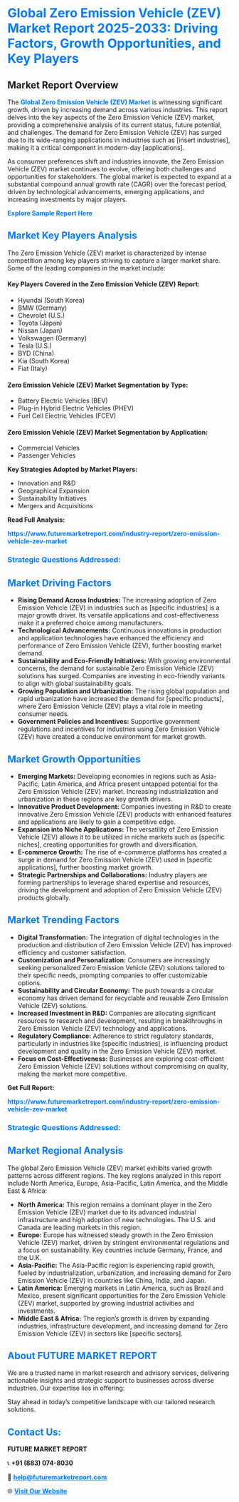 <h1 style="color: #007BFF;">Global Zero Emission Vehicle (ZEV) Market Report 2025-2033: Driving Factors, Growth Opportunities, and Key Players</h1>

<section id="overview">
<h2>Market Report Overview</h2>
<p>The <a href="https://www.futuremarketreport.com/industry-report/zero-emission-vehicle-zev-market" style="color: #007BFF; text-decoration: none;"><strong>Global Zero Emission Vehicle (ZEV) Market</strong></a> is witnessing significant growth, driven by increasing demand across various industries. This report delves into the key aspects of the Zero Emission Vehicle (ZEV) market, providing a comprehensive analysis of its current status, future potential, and challenges. The demand for Zero Emission Vehicle (ZEV) has surged due to its wide-ranging applications in industries such as [insert industries], making it a critical component in modern-day [applications].</p>
<p>As consumer preferences shift and industries innovate, the Zero Emission Vehicle (ZEV) market continues to evolve, offering both challenges and opportunities for stakeholders. The global market is expected to expand at a substantial compound annual growth rate (CAGR) over the forecast period, driven by technological advancements, emerging applications, and increasing investments by major players.</p>
</section>

<section id="overview">
<p><a href="https://www.futuremarketreport.com/request-sample/reportId=41465" style="color: #007BFF; text-decoration: none;"><strong>Explore Sample Report Here</strong></a></p>
</section>

<section id="key-players">
<h2 style="color: #007BFF;">Market Key Players Analysis</h2>
<p>The Zero Emission Vehicle (ZEV) market is characterized by intense competition among key players striving to capture a larger market share. Some of the leading companies in the market include:</p>
<h4>Key Players Covered in the Zero Emission Vehicle (ZEV) Report:</h4>
<ul><li>Hyundai (South Korea)</li><li>BMW (Germany)</li><li>Chevrolet (U.S.)</li><li>Toyota (Japan)</li><li>Nissan (Japan)</li><li>Volkswagen (Germany)</li><li>Tesla (U.S.)</li><li>BYD (China)</li><li>Kia (South Korea)</li><li>Fiat (Italy)</li></ul>
<h4>Zero Emission Vehicle (ZEV) Market Segmentation by Type:</h4>
<ul><li>Battery Electric Vehicles (BEV)</li><li>Plug-in Hybrid Electric Vehicles (PHEV)</li><li>Fuel Cell Electric Vehicles (FCEV)</li></ul>

<h4>Zero Emission Vehicle (ZEV) Market Segmentation by Application:</h4>
<ul><li>Commercial Vehicles</li><li>Passenger Vehicles</li></ul>
<p><strong>Key Strategies Adopted by Market Players:</strong></p>
<ul>
<li>Innovation and R&D</li>
<li>Geographical Expansion</li>
<li>Sustainability Initiatives</li>
<li>Mergers and Acquisitions</li>
</ul>
</section>

<section>
<p><strong>Read Full Analysis: </strong></p><a href="https://www.futuremarketreport.com/industry-report/zero-emission-vehicle-zev-market" style="color: #007BFF; text-decoration: none;"><strong>https://www.futuremarketreport.com/industry-report/zero-emission-vehicle-zev-market</strong></a>
<h3 style="color: #007BFF;">Strategic Questions Addressed:</h3>
</section>

<section id="driving-factors">
<h2 style="color: #007BFF;">Market Driving Factors</h2>
<ul>
<li><strong>Rising Demand Across Industries:</strong> The increasing adoption of Zero Emission Vehicle (ZEV) in industries such as [specific industries] is a major growth driver. Its versatile applications and cost-effectiveness make it a preferred choice among manufacturers.</li>
<li><strong>Technological Advancements:</strong> Continuous innovations in production and application technologies have enhanced the efficiency and performance of Zero Emission Vehicle (ZEV), further boosting market demand.</li>
<li><strong>Sustainability and Eco-Friendly Initiatives:</strong> With growing environmental concerns, the demand for sustainable Zero Emission Vehicle (ZEV) solutions has surged. Companies are investing in eco-friendly variants to align with global sustainability goals.</li>
<li><strong>Growing Population and Urbanization:</strong> The rising global population and rapid urbanization have increased the demand for [specific products], where Zero Emission Vehicle (ZEV) plays a vital role in meeting consumer needs.</li>
<li><strong>Government Policies and Incentives:</strong> Supportive government regulations and incentives for industries using Zero Emission Vehicle (ZEV) have created a conducive environment for market growth.</li>
</ul>
</section>

<section id="growth-opportunities">
<h2 style="color: #007BFF;">Market Growth Opportunities</h2>
<ul>
<li><strong>Emerging Markets:</strong> Developing economies in regions such as Asia-Pacific, Latin America, and Africa present untapped potential for the Zero Emission Vehicle (ZEV) market. Increasing industrialization and urbanization in these regions are key growth drivers.</li>
<li><strong>Innovative Product Development:</strong> Companies investing in R&D to create innovative Zero Emission Vehicle (ZEV) products with enhanced features and applications are likely to gain a competitive edge.</li>
<li><strong>Expansion into Niche Applications:</strong> The versatility of Zero Emission Vehicle (ZEV) allows it to be utilized in niche markets such as [specific niches], creating opportunities for growth and diversification.</li>
<li><strong>E-commerce Growth:</strong> The rise of e-commerce platforms has created a surge in demand for Zero Emission Vehicle (ZEV) used in [specific applications], further boosting market growth.</li>
<li><strong>Strategic Partnerships and Collaborations:</strong> Industry players are forming partnerships to leverage shared expertise and resources, driving the development and adoption of Zero Emission Vehicle (ZEV) products globally.</li>
</ul>
</section>

<section id="trending-factors">
<h2 style="color: #007BFF;">Market Trending Factors</h2>
<ul>
<li><strong>Digital Transformation:</strong> The integration of digital technologies in the production and distribution of Zero Emission Vehicle (ZEV) has improved efficiency and customer satisfaction.</li>
<li><strong>Customization and Personalization:</strong> Consumers are increasingly seeking personalized Zero Emission Vehicle (ZEV) solutions tailored to their specific needs, prompting companies to offer customizable options.</li>
<li><strong>Sustainability and Circular Economy:</strong> The push towards a circular economy has driven demand for recyclable and reusable Zero Emission Vehicle (ZEV) solutions.</li>
<li><strong>Increased Investment in R&D:</strong> Companies are allocating significant resources to research and development, resulting in breakthroughs in Zero Emission Vehicle (ZEV) technology and applications.</li>
<li><strong>Regulatory Compliance:</strong> Adherence to strict regulatory standards, particularly in industries like [specific industries], is influencing product development and quality in the Zero Emission Vehicle (ZEV) market.</li>
<li><strong>Focus on Cost-Effectiveness:</strong> Businesses are exploring cost-efficient Zero Emission Vehicle (ZEV) solutions without compromising on quality, making the market more competitive.</li>
</ul>
</section>

<section>
<p><strong>Get Full Report: </strong></p><a href="https://www.futuremarketreport.com/industry-report/zero-emission-vehicle-zev-market" style="color: #007BFF; text-decoration: none;"><strong>https://www.futuremarketreport.com/industry-report/zero-emission-vehicle-zev-market</strong></a>
<h3 style="color: #007BFF;">Strategic Questions Addressed:</h3>
</section>


<section id="regional-analysis">
<h2 style="color: #007BFF;">Market Regional Analysis</h2>
<p>The global Zero Emission Vehicle (ZEV) market exhibits varied growth patterns across different regions. The key regions analyzed in this report include North America, Europe, Asia-Pacific, Latin America, and the Middle East & Africa:</p>
<ul>
<li><strong>North America:</strong> This region remains a dominant player in the Zero Emission Vehicle (ZEV) market due to its advanced industrial infrastructure and high adoption of new technologies. The U.S. and Canada are leading markets in this region.</li>
<li><strong>Europe:</strong> Europe has witnessed steady growth in the Zero Emission Vehicle (ZEV) market, driven by stringent environmental regulations and a focus on sustainability. Key countries include Germany, France, and the U.K.</li>
<li><strong>Asia-Pacific:</strong> The Asia-Pacific region is experiencing rapid growth, fueled by industrialization, urbanization, and increasing demand for Zero Emission Vehicle (ZEV) in countries like China, India, and Japan.</li>
<li><strong>Latin America:</strong> Emerging markets in Latin America, such as Brazil and Mexico, present significant opportunities for the Zero Emission Vehicle (ZEV) market, supported by growing industrial activities and investments.</li>
<li><strong>Middle East & Africa:</strong> The region’s growth is driven by expanding industries, infrastructure development, and increasing demand for Zero Emission Vehicle (ZEV) in sectors like [specific sectors].</li>
</ul>
</section>

<footer>
<h2 style="color: #007BFF;">About FUTURE MARKET REPORT</h2>
<p>We are a trusted name in market research and advisory services, delivering actionable insights and strategic support to businesses across diverse industries. Our expertise lies in offering:</p>

<p>Stay ahead in today’s competitive landscape with our tailored research solutions.</p>

<h2 style="color: #007BFF;">Contact Us:</h2>
<p><strong>FUTURE MARKET REPORT</strong></p>
<p>📞 <strong>+91 (883) 074-8030</strong></p>
<p>📧 <strong><a href="mailto:help@futuremarketreport.com" style="color: #007BFF;">help@futuremarketreport.com</a></strong></p>
<p>🌐 <strong><a href="https://www.futuremarketreport.com/" style="color: #007BFF;">Visit Our Website</a></strong></p>
</footer>